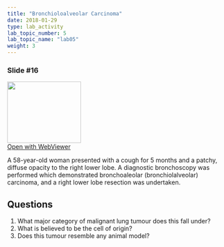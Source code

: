```yaml
---
title: "Bronchioloalveolar Carcinoma"
date: 2018-01-29
type: lab_activity
lab_topic_number: 5
lab_topic_name: "lab05"
weight: 3
---
```

<div class="entrybody">
<h3>Slide #16</h3>

<div class="thumbnail"><a href="http://virtualslides.cumc.columbia.edu/Lung%20Path%2003.svs/view.apml?" target="_blank"><img alt="" src="http://pathologylab.ccnmtl.columbia.edu/assets/images/slide_lungpath03.jpg" width="170" height="141" class="mt-image-left"></a><br><a href="http://virtualslides.cumc.columbia.edu/Lung%20Path%2003.svs/view.apml?" target="_blank">Open with WebViewer</a></div>

<p>A 58-year-old woman presented with a cough for 5 months and a patchy, diffuse opacity to the right lower lobe. A diagnostic bronchoscopy was performed which demonstrated bronchoaleolar (bronchiolalveolar) carcinoma, and a right lower lobe resection was undertaken.<br clear="all"></p>

<h2>Questions</h2>


<ol>
<li>What major category of malignant lung tumour does this fall under?</li>
<li>What is believed to be the cell of origin?</li>
<li>Does this tumour resemble any animal model?</li>
</ol>


						
</div>

